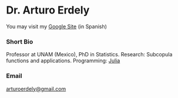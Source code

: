 # Dr. Arturo Erdely

You may visit my [Google Site](https://sites.google.com/site/arturoerdely/) (in Spanish)

### Short Bio

Professor at UNAM (Mexico), PhD in Statistics. Research: Subcopula functions and applications. Programming: [Julia](https://julialang.org/)

### Email

arturoerdely@gmail.com
